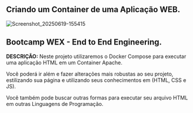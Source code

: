 ## Criando um Container de uma Aplicação WEB.

![Screenshot_20250619-155415](https://github.com/user-attachments/assets/1dd32646-e68b-4e4a-80c9-46e01de8d19a)


## Bootcamp WEX - End to End Engineering.


**DESCRIÇÃO:**
Neste projeto utilizaremos o Docker Compose para executar uma aplicação HTML em um Container Apache.

Você poderá ir além e fazer alterações mais robustas ao seu projeto, estilizando sua página e utilizando seus conhecimentos em (HTML, CSS e JS).

 Você também pode buscar outras formas para executar seu arquivo HTML em outras Linguagens de Programação.












